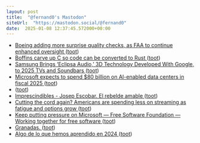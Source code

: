 ```yaml
---
layout: post
title:  "@fernand0's Mastodon"
siteUrl:  "https://mastodon.social/@fernand0"
date:  2025-01-08 12:37:45.572000+00:00
---
```

*  [Boeing adding more surprise quality checks, as FAA to continue enhanced oversight ](https://seekingalpha.com/news/4392248-boeing-adding-more-surprise-quality-checks-as-faa-to-continue-enhanced-oversigh) ([toot](https://mastodon.social/@fernand0/113792769430027351))
*  [Boffins carve up C so code can be converted to Rust ](https://www.theregister.com/2025/01/03/mini_c_microsoft_inria) ([toot](https://mastodon.social/@fernand0/113792588857958307))
*  [Samsung Brings ‘Eclipsa Audio,’ 3D Technology Developed With Google, to 2025 TVs and Soundbars  ](https://news.samsung.com/global/samsung-brings-eclipsa-audio-3d-technology-developed-with-google-to-2025-tvs-and-soundbars) ([toot](https://mastodon.social/@fernand0/113792200064978842))
*  [Microsoft expects to spend $80 billion on AI-enabled data centers in fiscal 2025 ](https://www.cnbc.com/2025/01/03/microsoft-expects-to-spend-80-billion-on-ai-data-centers-in-fy-2025.htm) ([toot](https://mastodon.social/@fernand0/113792043052694950))
*  [ ](https://masto.es/@aperalesf) ([toot](https://mastodon.social/@fernand0/113792019976342300))
*  [Imprescindibles - Josep Escobar. El rebelde amable ](https://www.rtve.es/play/videos/imprescindibles/imprescindibles-josep-escobar-rebelde-amable/16386795) ([toot](https://mastodon.social/@fernand0/113791074609008880))
*  [Cutting the cord again? Americans are spending less on streaming as fatigue and options grow ](https://www.techspot.com/news/106175-cutting-cord-again-americans-spending-less-streaming-fatigue.htm) ([toot](https://mastodon.social/@fernand0/113790442342297834))
*  [Keep putting pressure on Microsoft — Free Software Foundation — Working together for free software ](https://www.fsf.org/blogs/community/keep-putting-pressure-on-microsof) ([toot](https://mastodon.social/@fernand0/113788405236476749))
*  [Granadas. ](https://avecesunafoto.wordpress.com/2025/01/07/granadas) ([toot](https://mastodon.social/@fernand0/113788265586471928))
*  [Algo de lo que hemos aprendido en 2024 ](https://blog.agirregabiria.net/2024/12/todo-lo-que-hemos-aprendido-en-2024.htm) ([toot](https://mastodon.social/@fernand0/113788243867889532))
